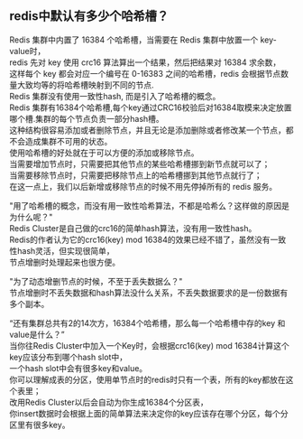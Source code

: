 ## redis中默认有多少个哈希槽？
Redis 集群中内置了 16384 个哈希槽，当需要在 Redis 集群中放置一个 key-value时，  
redis 先对 key 使用 crc16 算法算出一个结果，然后把结果对 16384 求余数，  
这样每个 key 都会对应一个编号在 0-16383 之间的哈希槽，redis 会根据节点数量大致均等的将哈希槽映射到不同的节点.  
Redis 集群没有使用一致性hash, 而是引入了哈希槽的概念。  
Redis 集群有16384个哈希槽,每个key通过CRC16校验后对16384取模来决定放置哪个槽.集群的每个节点负责一部分hash槽。  
这种结构很容易添加或者删除节点，并且无论是添加删除或者修改某一个节点，都不会造成集群不可用的状态。  
使用哈希槽的好处就在于可以方便的添加或移除节点。  
当需要增加节点时，只需要把其他节点的某些哈希槽挪到新节点就可以了；  
当需要移除节点时，只需要把移除节点上的哈希槽挪到其他节点就行了；  
在这一点上，我们以后新增或移除节点的时候不用先停掉所有的 redis 服务。  

"用了哈希槽的概念，而没有用一致性哈希算法，不都是哈希么？这样做的原因是为什么呢？"  
Redis Cluster是自己做的crc16的简单hash算法，没有用一致性hash。  
Redis的作者认为它的crc16(key) mod 16384的效果已经不错了，虽然没有一致性hash灵活，但实现很简单，  
节点增删时处理起来也很方便。  

"为了动态增删节点的时候，不至于丢失数据么？"  
节点增删时不丢失数据和hash算法没什么关系，不丢失数据要求的是一份数据有多个副本。  

“还有集群总共有2的14次方，16384个哈希槽，那么每一个哈希槽中存的key 和 value是什么？”  
当你往Redis Cluster中加入一个Key时，会根据crc16(key) mod 16384计算这个key应该分布到哪个hash slot中，  
一个hash slot中会有很多key和value。  
你可以理解成表的分区，使用单节点时的redis时只有一个表，所有的key都放在这个表里；  
改用Redis Cluster以后会自动为你生成16384个分区表，  
你insert数据时会根据上面的简单算法来决定你的key应该存在哪个分区，每个分区里有很多key。
